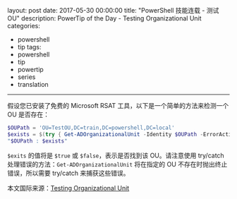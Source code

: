 layout: post
date: 2017-05-30 00:00:00
title: "PowerShell 技能连载 - 测试 OU"
description: PowerTip of the Day - Testing Organizational Unit
categories:
- powershell
- tip
tags:
- powershell
- tip
- powertip
- series
- translation
---
假设您已安装了免费的 Microsoft RSAT 工具，以下是一个简单的方法来检测一个 OU 是否存在：

```powershell
$OUPath = 'OU=TestOU,DC=train,DC=powershell,DC=local'
$exists = $(try { Get-ADOrganizationalUnit -Identity $OUPath -ErrorAction Ignore } catch{}) -ne $null
"$OUPath : $exists"
```

`$exits` 的值将是 `$true` 或 `$false`，表示是否找到该 OU。请注意使用 try/catch 处理错误的方法：`Get-ADOrganizationalUnit` 将在指定的 OU 不存在时抛出终止错误，所以需要 try/catch 来捕获这些错误。

<!--more-->
本文国际来源：[Testing Organizational Unit](http://community.idera.com/powershell/powertips/b/tips/posts/testing-organizational-unit)
